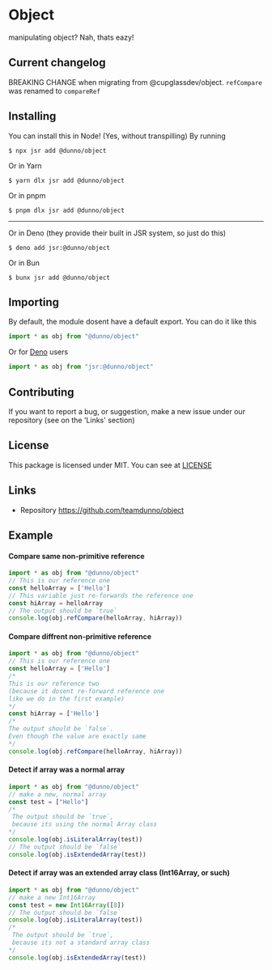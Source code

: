 # Object
manipulating object? Nah, thats eazy!
## Current changelog
BREAKING CHANGE when migrating from @cupglassdev/object. `refCompare` was renamed to `compareRef`
## Installing 
You can install this in Node! (Yes, without transpilling) By running
```shell
$ npx jsr add @dunno/object
```
Or in Yarn
```shell
$ yarn dlx jsr add @dunno/object
```
Or in pnpm
```shell
$ pnpm dlx jsr add @dunno/object
```
---
Or in Deno (they provide their built in JSR system, so just do this)
```shell
$ deno add jsr:@dunno/object
```
Or in Bun
```shell
$ bunx jsr add @dunno/object
```
## Importing
By default, the module dosent have a default export. You can do it like this
```js
import * as obj from "@dunno/object"
```
Or for [Deno](https://deno.com) users
```js
import * as obj from "jsr:@dunno/object"
```
## Contributing
If you want to report a bug, or suggestion, make a new issue under our repository (see on the 'Links' section)
## License
This package is licensed under MIT. You can see at [LICENSE](./LICENSE)
## Links
- Repository https://github.com/teamdunno/object
## Example
#### Compare same non-primitive reference
```js
import * as obj from "@dunno/object"
// This is our reference one
const helloArray = ['Hello']
// This variable just re-forwards the reference one
const hiArray = helloArray
// The output should be `true`
console.log(obj.refCompare(helloArray, hiArray))
```
#### Compare diffrent non-primitive reference
```js
import * as obj from "@dunno/object"
// This is our reference one
const helloArray = ['Hello']
/* 
This is our reference two 
(because it dosent re-forward reference one 
like we do in the first example)
*/
const hiArray = ['Hello']
/*
The output should be `false`. 
Even though the value are exactly same
*/
console.log(obj.refCompare(helloArray, hiArray))
```
#### Detect if array was a normal array
```js
import * as obj from "@dunno/object"
// make a new, normal array
const test = ["Hello"]
/*
 The output should be `true`,
 because its using the normal Array class
*/
console.log(obj.isLiteralArray(test))
// The output should be `false`
console.log(obj.isExtendedArray(test))
```
#### Detect if array was an extended array class (Int16Array, or such)
```js
import * as obj from "@dunno/object"
// make a new Int16Array
const test = new Int16Array([8])
// The output should be `false`
console.log(obj.isLiteralArray(test))
/*
 The output should be `true`, 
 because its not a standard array class
*/
console.log(obj.isExtendedArray(test))
```
